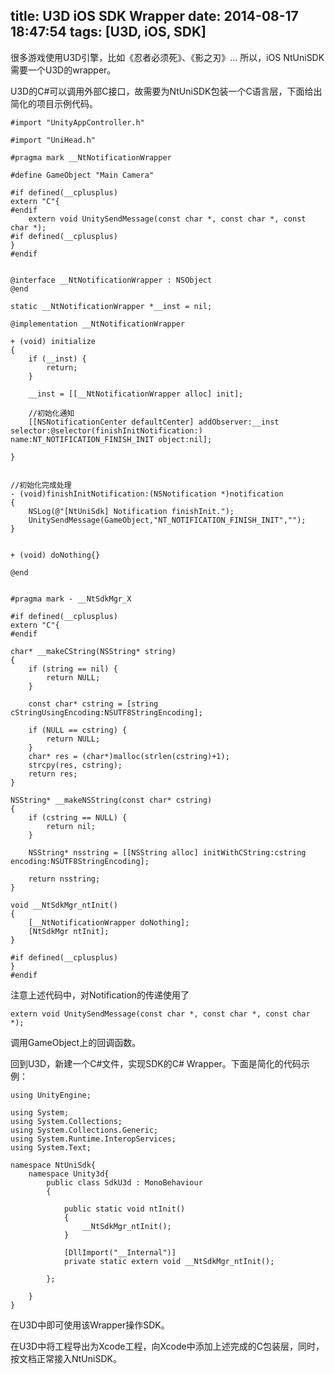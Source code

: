 title: U3D iOS SDK Wrapper
date: 2014-08-17 18:47:54
tags: [U3D, iOS, SDK]
---

很多游戏使用U3D引擎，比如《忍者必须死》、《影之刃》... 所以，iOS NtUniSDK需要一个U3D的wrapper。

U3D的C#可以调用外部C接口，故需要为NtUniSDK包装一个C语言层，下面给出简化的项目示例代码。

 <!-- more -->

	#import "UnityAppController.h"

	#import "UniHead.h"

	#pragma mark __NtNotificationWrapper

	#define GameObject "Main Camera"

	#if defined(__cplusplus)
	extern "C"{
	#endif
    	extern void UnitySendMessage(const char *, const char *, const char *);
	#if defined(__cplusplus)
	}
	#endif


	@interface __NtNotificationWrapper : NSObject
	@end

	static __NtNotificationWrapper *__inst = nil;

	@implementation __NtNotificationWrapper

	+ (void) initialize
	{
    	if (__inst) {
        	return;
    	}

    	__inst = [[__NtNotificationWrapper alloc] init];

    	//初始化通知
    	[[NSNotificationCenter defaultCenter] addObserver:__inst selector:@selector(finishInitNotification:) name:NT_NOTIFICATION_FINISH_INIT object:nil];

	}


	//初始化完成处理
	- (void)finishInitNotification:(NSNotification *)notification
	{
   		NSLog(@"[NtUniSdk] Notification finishInit.");
    	UnitySendMessage(GameObject,"NT_NOTIFICATION_FINISH_INIT","");
	}


	+ (void) doNothing{}

	@end


	#pragma mark - __NtSdkMgr_X

	#if defined(__cplusplus)
	extern "C"{
	#endif

    char* __makeCString(NSString* string)
    {
        if (string == nil) {
            return NULL;
        }

        const char* cstring = [string cStringUsingEncoding:NSUTF8StringEncoding];

        if (NULL == cstring) {
            return NULL;
        }
        char* res = (char*)malloc(strlen(cstring)+1);
        strcpy(res, cstring);
        return res;
    }

    NSString* __makeNSString(const char* cstring)
    {
        if (cstring == NULL) {
            return nil;
        }

        NSString* nsstring = [[NSString alloc] initWithCString:cstring encoding:NSUTF8StringEncoding];

        return nsstring;
    }

    void __NtSdkMgr_ntInit()
    {
        [__NtNotificationWrapper doNothing];
        [NtSdkMgr ntInit];
    }

	#if defined(__cplusplus)
	}
	#endif

注意上述代码中，对Notification的传递使用了

	extern void UnitySendMessage(const char *, const char *, const char *);

调用GameObject上的回调函数。

回到U3D，新建一个C#文件，实现SDK的C# Wrapper。下面是简化的代码示例：


	using UnityEngine;

	using System;
	using System.Collections;
	using System.Collections.Generic;
	using System.Runtime.InteropServices;
	using System.Text;

	namespace NtUniSdk{
		namespace Unity3d{
			public class SdkU3d : MonoBehaviour
			{

				public static void ntInit()
				{
					__NtSdkMgr_ntInit();
				}

				[DllImport("__Internal")]
				private static extern void __NtSdkMgr_ntInit();

			};

		}
	}

在U3D中即可使用该Wrapper操作SDK。

在U3D中将工程导出为Xcode工程，向Xcode中添加上述完成的C包装层，同时，按文档正常接入NtUniSDK。
